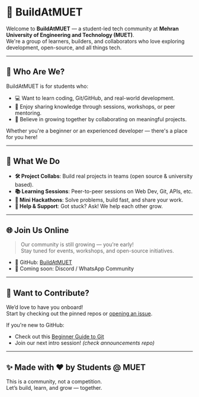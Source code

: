 # 🚀 BuildAtMUET

Welcome to **BuildAtMUET** — a student-led tech community at **Mehran University of Engineering and Technology (MUET)**.  
We're a group of learners, builders, and collaborators who love exploring development, open-source, and all things tech.

---

## 👥 Who Are We?

BuildAtMUET is for students who:
- 💻 Want to learn coding, Git/GitHub, and real-world development.
- 🧠 Enjoy sharing knowledge through sessions, workshops, or peer mentoring.
- 🤝 Believe in growing together by collaborating on meaningful projects.

Whether you're a beginner or an experienced developer — there's a place for you here!

---

## 🎯 What We Do

- **🛠️ Project Collabs**: Build real projects in teams (open source & university based).
- **📚 Learning Sessions**: Peer-to-peer sessions on Web Dev, Git, APIs, etc.
- **🚀 Mini Hackathons**: Solve problems, build fast, and share your work.
- **🤗 Help & Support**: Got stuck? Ask! We help each other grow.

---

## 🌐 Join Us Online

> Our community is still growing — you're early!  
Stay tuned for events, workshops, and open-source initiatives.

- 📍 GitHub: [BuildAtMUET](https://github.com/BuildAtMUET)
- 📨 Coming soon: Discord / WhatsApp Community  

---

## 🙌 Want to Contribute?

We’d love to have you onboard!  
Start by checking out the pinned repos or [opening an issue](https://github.com/BuildAtMUET/issues).

If you're new to GitHub:
- Check out this [Beginner Guide to Git](https://docs.github.com/en/get-started)
- Join our next intro session! *(check announcements repo)*

---

## ✨ Made with ❤️ by Students @ MUET

This is a community, not a competition.  
Let’s build, learn, and grow — together.

